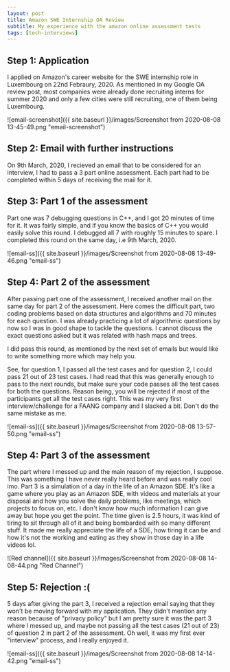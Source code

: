 ```yaml
---
layout: post
title: Amazon SWE Internship OA Review
subtitle: My experience with the amazon online assessment tests
tags: [tech-interviews]
---
```


## Step 1: Application

I applied on Amazon's career website for the SWE internship role in Luxembourg on 22nd Febraury, 2020. As mentioned in my Google OA review post, most companies
were already done recruiting interns for summer 2020 and only a few cities were still recruiting, one of them being Luxembourg.

![email-screenshot]({{ site.baseurl }}/images/Screenshot from 2020-08-08 13-45-49.png "email-screenshot")

## Step 2: Email with further instructions

On 9th March, 2020, I recieved an email that to be considered for an interview, I had to pass a 3 part online assessment. Each part had to be completed within
5 days of receiving the mail for it.

## Step 3: Part 1 of the assessment

Part one was 7 debugging questions in C++, and I got 20 minutes of time for it. It was fairly simple, and if you know the basics of C++ you would easily solve
this round. I debugged all 7 with roughly 15 minutes to spare. I completed this round on the same day, i.e 9th March, 2020.

![email-ss]({{ site.baseurl }}/images/Screenshot from 2020-08-08 13-49-46.png "email-ss")

## Step 4: Part 2 of the assessment

After passing part one of the assessment, I received another mail on the same day for part 2 of the assessment.
Here comes the difficult part, two coding problems based on data structures and algorithms and 70 minutes for each question.
I was already practicing a lot of algorithmic questions by now so I was in good shape to tackle the questions. I cannot discuss the exact questions asked
but it was related with hash maps and trees.

I did pass this round, as mentioned by the next set of emails but would like to write something more which may help you.

See, for question 1, I passed all the test cases and for question 2, I could pass 21 out of 23 test cases. I had read that this was generally enough
to pass to the next rounds, but make sure your code passes all the test cases for both the questions. Reason being, you will be rejected if most of the
participants get all the test cases right. This was my very first interview/challenge for a FAANG company and I slacked a bit. Don't do the same mistake as me.

![email-ss]({{ site.baseurl }}/images/Screenshot from 2020-08-08 13-57-50.png "email-ss")

## Step 4: Part 3 of the assessment

The part where I messed up and the main reason of my rejection, I suppose. This was something I have never really heard before and was really cool imo.
Part 3 is a simulation of a day in the life of an Amazon SDE. It's like a game where you play as an Amazon SDE, with videos and materials at your disposal
and how you solve the daily problems, like meetings, which projects to focus on, etc. I don't know how much information I can give away but hope you get
the point. The time given is 2.5 hours, it was kind of tiring to sit through all of it and being bombarded with so many different stuff.
It made me really appreciate the life of a SDE, how tiring it can be and how it's not the working and eating as they show in those day in a life videos lol.

![Red channel]({{ site.baseurl }}/images/Screenshot from 2020-08-08 14-08-44.png "Red Channel")

## Step 5: Rejection :(

5 days after giving the part 3, I received a rejection email saying that they won't be moving forward with my application. They didn't mention any reason
because of "privacy policy" but I am pretty sure it was the part 3 where I messed up, and maybe not passing all the test cases (21 out of 23) of question 2
in part 2 of the assessment. Oh well, it was my first ever "interview" process, and I really enjoyed it.

![email-ss]({{ site.baseurl }}/images/Screenshot from 2020-08-08 14-14-42.png "email-ss")